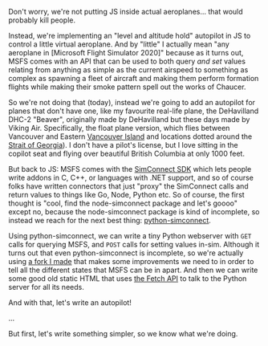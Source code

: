 Don't worry, we're not putting JS inside actual aeroplanes... that would probably kill people.

Instead, we're implementing an "level and altitude hold" autopilot in JS to control a little virtual aeroplane. And by "little" I actually mean "any aeroplane in [Microsoft Flight Simulator 2020]" because as it turns out, MSFS comes with an API that can be used to both query _and set_ values relating from anything as simple as the current airspeed to something as complex as spawning a fleet of aircraft and making them perform formation flights while making their smoke pattern spell out the works of Chaucer.

So we're not doing that (today), instead we're going to add an autopilot for planes that don't have one, like my favourite real-life plane, the DeHavilland DHC-2 "Beaver", originally made by DeHavilland but these days made by Viking Air. Specifically, the float plane version, which flies between Vancouver and Eastern [Vancouver Island](https://www.openstreetmap.org/relation/2249770) and locations dotted around the [Strait of Georgia](https://www.openstreetmap.org/relation/13321885)). I don't have a pilot's license, but I love sitting in the copilot seat and flying over beautiful British Columbia at only 1000 feet.

But back to JS: MSFS comes with the [SimConnect SDK](https://docs.flightsimulator.com/html/Programming_Tools/SimConnect/SimConnect_SDK.htm) which lets people write addons in C, C++, or languages with .NET support, and so of course folks have written connectors that just "proxy" the SimConnect calls and return values to things like Go, Node, Python etc. So of course, the first thought is "cool, find the node-simconnect package and let's goooo" except no, because the node-simconnect package is kind of incomplete, so instead we reach for the next best thing: [python-simconnect](https://pypi.org/project/SimConnect/).

Using python-simconnect, we can write a tiny Python webserver with `GET` calls for querying MSFS, and `POST` calls for setting values in-sim. Although it turns out that even python-simconnect is incomplete, so we're actually using [a fork I made](https://github.com/Pomax/Python-SimConnect/tree/edits) that makes some improvements we need to in order to tell all the different states that MSFS can be in apart. And then we can write some good old static HTML that uses [the Fetch API](https://developer.mozilla.org/en-US/docs/Web/API/Fetch_API/Using_Fetch) to talk to the Python server for all its needs.

And with that, let's write an autopilot!

...

But first, let's write something simpler, so we know what we're doing.

##